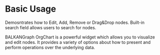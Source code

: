 # Basic Usage
Demosntrates how to Edit, Add, Remove or Drag&Drop nodes. 
Built-in search field allows users to search for nodes.

BALKANGraph OrgChart is a powerful widget which allows you to visualize and edit nodes. It provides a variety of options about how to present and perform operations over the underlying data.

